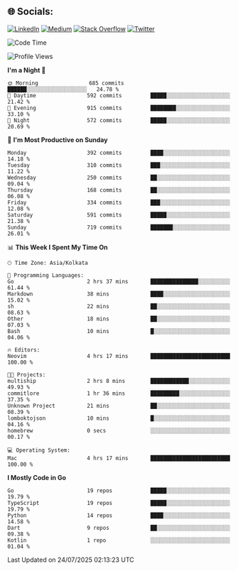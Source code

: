 
## 🌐 Socials:
[![LinkedIn](https://img.shields.io/badge/LinkedIn-%230077B5.svg?logo=linkedin&logoColor=white)](https://linkedin.com/in/sarkarshuvojit) [![Medium](https://img.shields.io/badge/Medium-12100E?logo=medium&logoColor=white)](https://medium.com/@shuvojitsarkar) [![Stack Overflow](https://img.shields.io/badge/-Stackoverflow-FE7A16?logo=stack-overflow&logoColor=white)](https://stackoverflow.com/users/2976015) [![Twitter](https://img.shields.io/badge/Twitter-%231DA1F2.svg?logo=Twitter&logoColor=white)](https://twitter.com/sarkarshuvojit) 

<!--START_SECTION:waka-->
![Code Time](http://img.shields.io/badge/Code%20Time-88%20hrs-blue)

![Profile Views](http://img.shields.io/badge/Profile%20Views-66-blue)

**I'm a Night 🦉** 

```text
🌞 Morning                685 commits         ██████░░░░░░░░░░░░░░░░░░░   24.78 % 
🌆 Daytime                592 commits         █████░░░░░░░░░░░░░░░░░░░░   21.42 % 
🌃 Evening                915 commits         ████████░░░░░░░░░░░░░░░░░   33.10 % 
🌙 Night                  572 commits         █████░░░░░░░░░░░░░░░░░░░░   20.69 % 
```
📅 **I'm Most Productive on Sunday** 

```text
Monday                   392 commits         ████░░░░░░░░░░░░░░░░░░░░░   14.18 % 
Tuesday                  310 commits         ███░░░░░░░░░░░░░░░░░░░░░░   11.22 % 
Wednesday                250 commits         ██░░░░░░░░░░░░░░░░░░░░░░░   09.04 % 
Thursday                 168 commits         ██░░░░░░░░░░░░░░░░░░░░░░░   06.08 % 
Friday                   334 commits         ███░░░░░░░░░░░░░░░░░░░░░░   12.08 % 
Saturday                 591 commits         █████░░░░░░░░░░░░░░░░░░░░   21.38 % 
Sunday                   719 commits         ███████░░░░░░░░░░░░░░░░░░   26.01 % 
```


📊 **This Week I Spent My Time On** 

```text
🕑︎ Time Zone: Asia/Kolkata

💬 Programming Languages: 
Go                       2 hrs 37 mins       ███████████████░░░░░░░░░░   61.44 % 
Markdown                 38 mins             ████░░░░░░░░░░░░░░░░░░░░░   15.02 % 
sh                       22 mins             ██░░░░░░░░░░░░░░░░░░░░░░░   08.63 % 
Other                    18 mins             ██░░░░░░░░░░░░░░░░░░░░░░░   07.03 % 
Bash                     10 mins             █░░░░░░░░░░░░░░░░░░░░░░░░   04.06 % 

🔥 Editors: 
Neovim                   4 hrs 17 mins       █████████████████████████   100.00 % 

🐱‍💻 Projects: 
multiship                2 hrs 8 mins        ████████████░░░░░░░░░░░░░   49.93 % 
commitlore               1 hr 36 mins        █████████░░░░░░░░░░░░░░░░   37.35 % 
Unknown Project          21 mins             ██░░░░░░░░░░░░░░░░░░░░░░░   08.39 % 
lomboktojson             10 mins             █░░░░░░░░░░░░░░░░░░░░░░░░   04.16 % 
homebrew                 0 secs              ░░░░░░░░░░░░░░░░░░░░░░░░░   00.17 % 

💻 Operating System: 
Mac                      4 hrs 17 mins       █████████████████████████   100.00 % 
```

**I Mostly Code in Go** 

```text
Go                       19 repos            █████░░░░░░░░░░░░░░░░░░░░   19.79 % 
TypeScript               19 repos            █████░░░░░░░░░░░░░░░░░░░░   19.79 % 
Python                   14 repos            ████░░░░░░░░░░░░░░░░░░░░░   14.58 % 
Dart                     9 repos             ██░░░░░░░░░░░░░░░░░░░░░░░   09.38 % 
Kotlin                   1 repo              ░░░░░░░░░░░░░░░░░░░░░░░░░   01.04 % 
```




 Last Updated on 24/07/2025 02:13:23 UTC
<!--END_SECTION:waka-->

